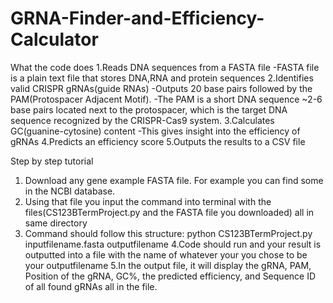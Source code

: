 # GRNA-Finder-and-Efficiency-Calculator
What the code does
1.Reads DNA sequences from a FASTA file
-FASTA file is a plain text file that stores DNA,RNA and protein sequences
2.Identifies valid CRISPR gRNAs(guide RNAs)
-Outputs 20 base pairs followed by the PAM(Protospacer Adjacent Motif).
    -The PAM is a short DNA sequence ~2-6 base pairs located next to the protospacer, which is the target DNA sequence recognized by the CRISPR-Cas9 system.
3.Calculates GC(guanine-cytosine) content
-This gives insight into the efficiency of gRNAs
4.Predicts an efficiency score
5.Outputs the results to a CSV file

Step by step tutorial
1. Download any gene example FASTA file. For example you can find some in the NCBI database.
2. Using that file you input the command into terminal with the files(CS123BTermProject.py and the FASTA file you downloaded) all in same directory
3. Command should follow this structure:
 python CS123BTermProject.py inputfilename.fasta outputfilename
4.Code should run and your result is outputted into a file with the name of whatever your you chose to be your outputfilename
5.In the output file, it will display the gRNA, PAM, Position of the gRNA, GC%, the predicted efficiency, and Sequence ID of all found gRNAs all in the file.
